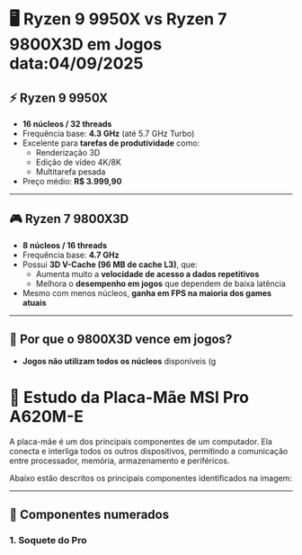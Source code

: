 # 🖥️ Ryzen 9 9950X vs Ryzen 7 9800X3D em Jogos data:04/09/2025

## ⚡ Ryzen 9 9950X
- **16 núcleos / 32 threads**  
- Frequência base: **4.3 GHz** (até 5.7 GHz Turbo)  
- Excelente para **tarefas de produtividade** como:
  - Renderização 3D  
  - Edição de vídeo 4K/8K  
  - Multitarefa pesada  
- Preço médio: **R$ 3.999,90**  

---

## 🎮 Ryzen 7 9800X3D
- **8 núcleos / 16 threads**  
- Frequência base: **4.7 GHz**  
- Possui **3D V-Cache (96 MB de cache L3)**, que:
  - Aumenta muito a **velocidade de acesso a dados repetitivos**  
  - Melhora o **desempenho em jogos** que dependem de baixa latência  
- Mesmo com menos núcleos, **ganha em FPS na maioria dos games atuais**  

---

## 🤔 Por que o 9800X3D vence em jogos?
- **Jogos não utilizam todos os núcleos** disponíveis (g


# 📘 Estudo da Placa-Mãe MSI Pro A620M-E

A placa-mãe é um dos principais componentes de um computador. Ela conecta e interliga todos os outros dispositivos, permitindo a comunicação entre processador, memória, armazenamento e periféricos.  

Abaixo estão descritos os principais componentes identificados na imagem:  

---

## 🔢 Componentes numerados

### 1. **Soquete do Pro**
